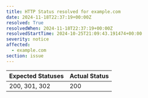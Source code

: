 ```yaml
---
title: HTTP Status resolved for example.com
date: 2024-11-18T22:37:19+00:00Z
resolved: True
resolvedWhen: 2024-11-18T22:37:19+00:00Z
resolvedStartTime: 2024-10-25T21:09:43.191474+00:00
severity: notice
affected:
  - example.com
section: issue
---
```


| Expected Statuses | Actual Status  |
|-------------------|----------------|
| 200, 301, 302 | 200 |
